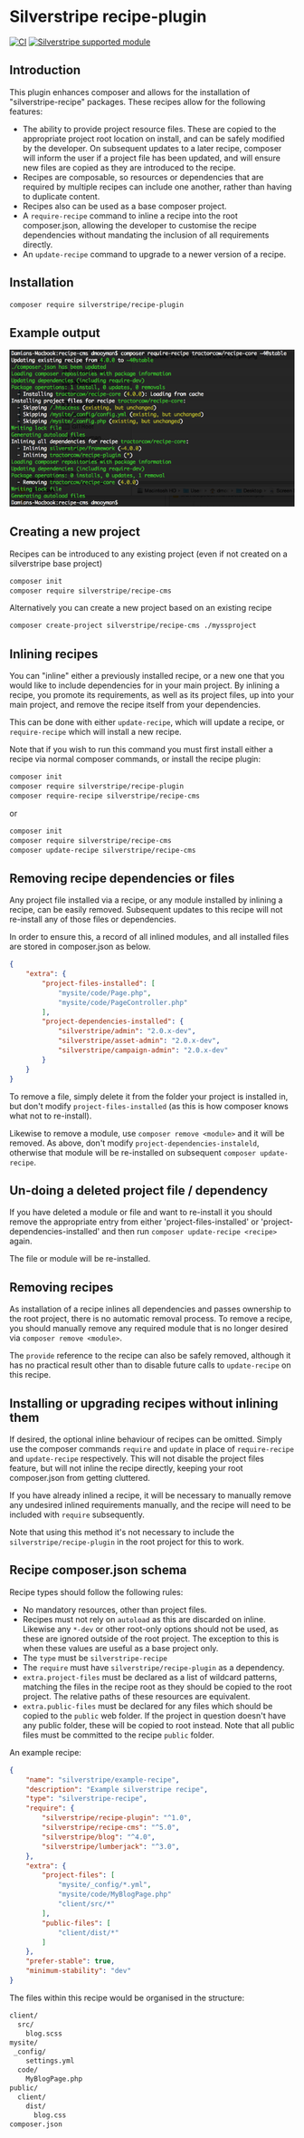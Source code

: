 # Silverstripe recipe-plugin

[![CI](https://github.com/silverstripe/recipe-plugin/actions/workflows/ci.yml/badge.svg)](https://github.com/silverstripe/recipe-plugin/actions/workflows/ci.yml)
[![Silverstripe supported module](https://img.shields.io/badge/silverstripe-supported-0071C4.svg)](https://www.silverstripe.org/software/addons/silverstripe-commercially-supported-module-list/)

## Introduction

This plugin enhances composer and allows for the installation of "silverstripe-recipe" packages.
These recipes allow for the following features:

 - The ability to provide project resource files. These are copied to the appropriate project root location
   on install, and can be safely modified by the developer. On subsequent updates to a later recipe,
   composer will inform the user if a project file has been updated, and will ensure new files are
   copied as they are introduced to the recipe.
 - Recipes are composable, so resources or dependencies that are required by multiple recipes can include one another,
   rather than having to duplicate content.
 - Recipes also can be used as a base composer project.
 - A `require-recipe` command to inline a recipe into the root composer.json, allowing the developer to customise the
   recipe dependencies without mandating the inclusion of all requirements directly.
 - An `update-recipe` command to upgrade to a newer version of a recipe.

## Installation

```sh
composer require silverstripe/recipe-plugin
```

## Example output

![example-output](docs/_images/require-usage.png)

## Creating a new project

Recipes can be introduced to any existing project (even if not created on a silverstripe base project)

```sh
composer init
composer require silverstripe/recipe-cms
```

Alternatively you can create a new project based on an existing recipe

```sh
composer create-project silverstripe/recipe-cms ./myssproject
```

## Inlining recipes

You can "inline" either a previously installed recipe, or a new one that you would like to include
dependencies for in your main project. By inlining a recipe, you promote its requirements, as well as
its project files, up into your main project, and remove the recipe itself from your dependencies.

This can be done with either `update-recipe`, which will update a recipe, or `require-recipe` which will
install a new recipe.

Note that if you wish to run this command you must first install either a recipe via normal composer
commands, or install the recipe plugin:

```sh
composer init
composer require silverstripe/recipe-plugin
composer require-recipe silverstripe/recipe-cms
```

or

```sh
composer init
composer require silverstripe/recipe-cms
composer update-recipe silverstripe/recipe-cms
```

## Removing recipe dependencies or files

Any project file installed via a recipe, or any module installed by inlining a recipe, can be easily removed.
Subsequent updates to this recipe will not re-install any of those files or dependencies.

In order to ensure this, a record of all inlined modules, and all installed files are stored in composer.json
as below.

```json
{
    "extra": {
        "project-files-installed": [
            "mysite/code/Page.php",
            "mysite/code/PageController.php"
        ],
        "project-dependencies-installed": {
            "silverstripe/admin": "2.0.x-dev",
            "silverstripe/asset-admin": "2.0.x-dev",
            "silverstripe/campaign-admin": "2.0.x-dev"
        }
    }
}
```

To remove a file, simply delete it from the folder your project is installed in, but don't modify
`project-files-installed` (as this is how composer knows what not to re-install).

Likewise to remove a module, use `composer remove <module>` and it will be removed. As above, don't
modify `project-dependencies-instaleld`, otherwise that module will be re-installed on subsequent
`composer update-recipe`.

## Un-doing a deleted project file / dependency

If you have deleted a module or file and want to re-install it you should remove the appropriate
entry from either 'project-files-installed' or 'project-dependencies-installed' and then run
`composer update-recipe <recipe>` again.

The file or module will be re-installed.

## Removing recipes

As installation of a recipe inlines all dependencies and passes ownership to the root project,
there is no automatic removal process. To remove a recipe, you should manually remove any
required module that is no longer desired via `composer remove <module>`.

The `provide` reference to the recipe can also be safely removed, although it has no practical result
other than to disable future calls to `update-recipe` on this recipe.

## Installing or upgrading recipes without inlining them

If desired, the optional inline behaviour of recipes can be omitted. Simply use the composer commands `require` and
`update` in place of `require-recipe` and `update-recipe` respectively. This will not disable the project files
feature, but will not inline the recipe directly, keeping your root composer.json from getting cluttered.

If you have already inlined a recipe, it will be necessary to manually remove any undesired inlined requirements
manually, and the recipe will need to be included with `require` subsequently.

Note that using this method it's not necessary to include the `silverstripe/recipe-plugin` in the root project
for this to work.

## Recipe composer.json schema

Recipe types should follow the following rules:

 - No mandatory resources, other than project files.
 - Recipes must not rely on `autoload` as this are discarded on inline.
   Likewise any `*-dev` or other root-only options should not be used, as these are ignored outside of the root project.
   The exception to this is when these values are useful as a base project only.
 - The `type` must be `silverstripe-recipe`
 - The `require` must have `silverstripe/recipe-plugin` as a dependency.
 - `extra.project-files` must be declared as a list of wildcard patterns, matching the files in the recipe root
   as they should be copied to the root project. The relative paths of these resources are equivalent.
 - `extra.public-files` must be declared for any files which should be copied to the `public` web folder. If the project
   in question doesn't have any public folder, these will be copied to root instead. Note that all public files
   must be committed to the recipe `public` folder.

An example recipe:

```json
{
    "name": "silverstripe/example-recipe",
    "description": "Example silverstripe recipe",
    "type": "silverstripe-recipe",
    "require": {
        "silverstripe/recipe-plugin": "^1.0",
        "silverstripe/recipe-cms": "^5.0",
        "silverstripe/blog": "^4.0",
        "silverstripe/lumberjack": "^3.0",
    },
    "extra": {
        "project-files": [
            "mysite/_config/*.yml",
            "mysite/code/MyBlogPage.php"
            "client/src/*"
        ],
        "public-files": [
            "client/dist/*"
        ]
    },
    "prefer-stable": true,
    "minimum-stability": "dev"
}
```

The files within this recipe would be organised in the structure:

```
client/
  src/
    blog.scss
mysite/
 _config/
    settings.yml
  code/
    MyBlogPage.php
public/
  client/
    dist/
      blog.css
composer.json
```

